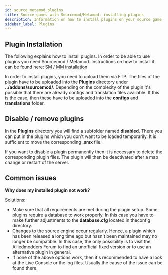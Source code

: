 ```yaml
---
id: source_metamod_plugins
title: Source games with Sourcemod/Metamod: installing plugins
description: Information on how to install plugins on your source game server from ZAP-Hosting - ZAP-Hosting.com documentation
sidebar_label: Plugins
---
```


## Plugin Installation

The following explains how to install plugins. In order to be able to use plugins you need Sourcemod / Metamod. Instructions on how to install it can be found here: [SM / MM installation](source_metamod_installation.md)



In order to install plugins, you need to upload them via FTP. The files of the plugin have to be uploaded into the **Plugins** directory under **../addons/sourcemod/**. Depending on the complexity of the plugin it's possible that there are already configs and translation files available. If this is the case, then these have to be uploaded into the **configs** and **translations** folder.



## Disable / remove plugins

In the **Plugins** directory you will find a subfolder named **disabled**. There you can put in the plugins which you don't want to be loaded temporarily. It is sufficient to move the corresponding **.smx** file. 



If you want to disable a plugin permanently then it is necessary to delete the corresponding plugin files. The plugin will then be deactivated after a map change or restart of the server.



## Common issues


**Why does my installed plugin not work?**

Solutions:

- Make sure that all requirements are met during the plugin setup. Some plugins require a database to work properly. In this case you have to make further adjustments to the **database.cfg** located in theconfig directory.
- Changes to the source engine occur regularly. Hence, a plugin which has been released a long time ago but hasn't been maintained may no longer be compatible. In this case, the only possibility is to visit the Alliedmodders Forum to find an unofficial fixed version or to use an alternative plugin in general.
- If none of the above options work, then it's recommended to have a look at the Live Console or the log files. Usually the cause of the issue can be found there.
